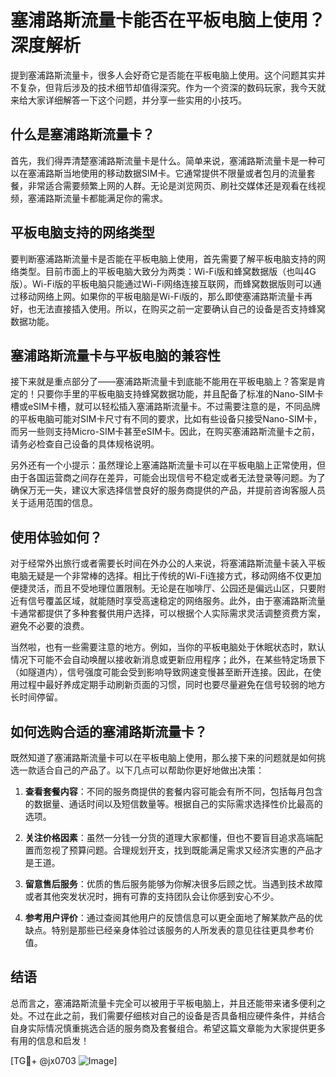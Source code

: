 # 塞浦路斯流量卡能否在平板电脑上使用？深度解析

提到塞浦路斯流量卡，很多人会好奇它是否能在平板电脑上使用。这个问题其实并不复杂，但背后涉及的技术细节却值得深究。作为一个资深的数码玩家，我今天就来给大家详细解答一下这个问题，并分享一些实用的小技巧。

## 什么是塞浦路斯流量卡？

首先，我们得弄清楚塞浦路斯流量卡是什么。简单来说，塞浦路斯流量卡是一种可以在塞浦路斯当地使用的移动数据SIM卡。它通常提供不限量或者包月的流量套餐，非常适合需要频繁上网的人群。无论是浏览网页、刷社交媒体还是观看在线视频，塞浦路斯流量卡都能满足你的需求。

## 平板电脑支持的网络类型

要判断塞浦路斯流量卡是否能在平板电脑上使用，首先需要了解平板电脑支持的网络类型。目前市面上的平板电脑大致分为两类：Wi-Fi版和蜂窝数据版（也叫4G版）。Wi-Fi版的平板电脑只能通过Wi-Fi网络连接互联网，而蜂窝数据版则可以通过移动网络上网。如果你的平板电脑是Wi-Fi版的，那么即使塞浦路斯流量卡再好，也无法直接插入使用。所以，在购买之前一定要确认自己的设备是否支持蜂窝数据功能。

## 塞浦路斯流量卡与平板电脑的兼容性

接下来就是重点部分了——塞浦路斯流量卡到底能不能用在平板电脑上？答案是肯定的！只要你手里的平板电脑支持蜂窝数据功能，并且配备了标准的Nano-SIM卡槽或eSIM卡槽，就可以轻松插入塞浦路斯流量卡。不过需要注意的是，不同品牌的平板电脑可能对SIM卡尺寸有不同的要求，比如有些设备只接受Nano-SIM卡，而另一些则支持Micro-SIM卡甚至eSIM卡。因此，在购买塞浦路斯流量卡之前，请务必检查自己设备的具体规格说明。

另外还有一个小提示：虽然理论上塞浦路斯流量卡可以在平板电脑上正常使用，但由于各国运营商之间存在差异，可能会出现信号不稳定或者无法登录等问题。为了确保万无一失，建议大家选择信誉良好的服务商提供的产品，并提前咨询客服人员关于适用范围的信息。

## 使用体验如何？

对于经常外出旅行或者需要长时间在外办公的人来说，将塞浦路斯流量卡装入平板电脑无疑是一个非常棒的选择。相比于传统的Wi-Fi连接方式，移动网络不仅更加便捷灵活，而且不受地理位置限制。无论是在咖啡厅、公园还是偏远山区，只要附近有信号覆盖区域，就能随时享受高速稳定的网络服务。此外，由于塞浦路斯流量卡通常都提供了多种套餐供用户选择，可以根据个人实际需求灵活调整资费方案，避免不必要的浪费。

当然啦，也有一些需要注意的地方。例如，当你的平板电脑处于休眠状态时，默认情况下可能不会自动唤醒以接收新消息或更新应用程序；此外，在某些特定场景下（如隧道内），信号强度可能会受到影响导致网速变慢甚至断开连接。因此，在使用过程中最好养成定期手动刷新页面的习惯，同时也要尽量避免在信号较弱的地方长时间停留。

## 如何选购合适的塞浦路斯流量卡？

既然知道了塞浦路斯流量卡可以在平板电脑上使用，那么接下来的问题就是如何挑选一款适合自己的产品了。以下几点可以帮助你更好地做出决策：

1. **查看套餐内容**：不同的服务商提供的套餐内容可能会有所不同，包括每月包含的数据量、通话时间以及短信数量等。根据自己的实际需求选择性价比最高的选项。
   
2. **关注价格因素**：虽然一分钱一分货的道理大家都懂，但也不要盲目追求高端配置而忽视了预算问题。合理规划开支，找到既能满足需求又经济实惠的产品才是王道。

3. **留意售后服务**：优质的售后服务能够为你解决很多后顾之忧。当遇到技术故障或者其他突发状况时，拥有可靠的支持团队会让你感到安心不少。

4. **参考用户评价**：通过查阅其他用户的反馈信息可以更全面地了解某款产品的优缺点。特别是那些已经亲身体验过该服务的人所发表的意见往往更具参考价值。

## 结语

总而言之，塞浦路斯流量卡完全可以被用于平板电脑上，并且还能带来诸多便利之处。不过在此之前，我们需要仔细核对自己的设备是否具备相应硬件条件，并结合自身实际情况慎重挑选合适的服务商及套餐组合。希望这篇文章能为大家提供更多有用的信息和启发！

[TG💪+ @jx0703 ![Image](https://github.com/user-attachments/assets/dbca1d08-cadb-493c-b0ec-ad6f7a83f270)]